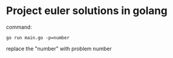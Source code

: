 # Project euler solutions in golang

command: 
```
go run main.go -p=number
```

replace the "number" with problem number 